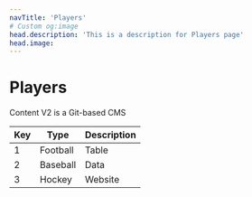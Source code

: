 ```yaml
---
navTitle: 'Players'
# Custom og:image
head.description: 'This is a description for Players page'
head.image:
---
```



# Players

Content V2 is a Git-based CMS


| Key | Type | Description |
|---------|--------| -----|
| 1 | Football | Table |
| 2 | Baseball | Data |
| 3 | Hockey | Website |
